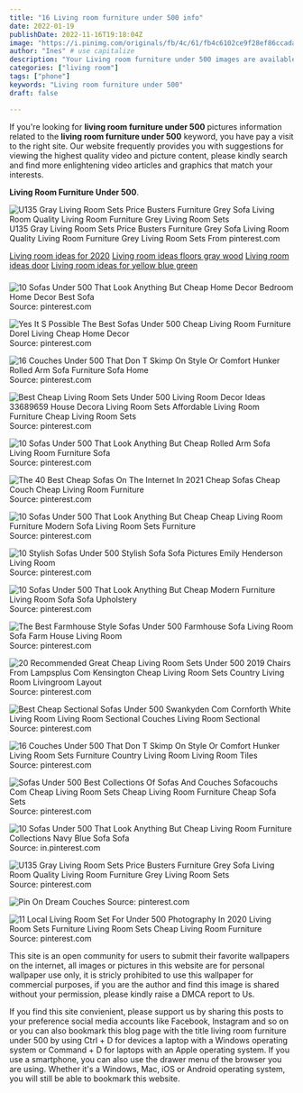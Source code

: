 ```yaml
---
title: "16 Living room furniture under 500 info"
date: 2022-01-19
publishDate: 2022-11-16T19:18:04Z
image: "https://i.pinimg.com/originals/fb/4c/61/fb4c6102ce9f28ef86ccada8be573bba.jpg"
author: "Ines" # use capitalize
description: "Your Living room furniture under 500 images are available in this site. Living room furniture under 500 are a topic that is being searched for and liked by netizens today. You can Find and Download the Living room furniture under 500 files here. Find and Download all royalty-free photos."
categories: ["living room"]
tags: ["phone"]
keywords: "Living room furniture under 500"
draft: false

---
```


If you're looking for **living room furniture under 500** pictures information related to the **living room furniture under 500** keyword, you have pay a visit to the right  site.  Our website frequently  provides you with  suggestions  for viewing  the highest  quality video and picture  content, please kindly search and find more enlightening video articles and graphics  that match your interests.

**Living Room Furniture Under 500**. 

![U135 Gray Living Room Sets Price Busters Furniture Grey Sofa Living Room Quality Living Room Furniture Grey Living Room Sets](https://i.pinimg.com/originals/35/1a/e3/351ae3796cc7611c28eee6d0ca34fe71.jpg "U135 Gray Living Room Sets Price Busters Furniture Grey Sofa Living Room Quality Living Room Furniture Grey Living Room Sets")
U135 Gray Living Room Sets Price Busters Furniture Grey Sofa Living Room Quality Living Room Furniture Grey Living Room Sets From pinterest.com

[Living room ideas for 2020](/living-room-ideas-for-2020/)
[Living room ideas floors gray wood](/living-room-ideas-floors-gray-wood/)
[Living room ideas door](/living-room-ideas-door/)
[Living room ideas for yellow blue green](/living-room-ideas-for-yellow-blue-green/)



### 

 


![10 Sofas Under 500 That Look Anything But Cheap Home Decor Bedroom Home Decor Best Sofa](https://i.pinimg.com/originals/a6/ad/ea/a6adea4d0a3888332b1e4f70936db303.jpg "10 Sofas Under 500 That Look Anything But Cheap Home Decor Bedroom Home Decor Best Sofa")
Source: pinterest.com

 

![Yes It S Possible The Best Sofas Under 500 Cheap Living Room Furniture Dorel Living Cheap Home Decor](https://i.pinimg.com/originals/2c/36/a4/2c36a4175e9faede87452b7fec5b585b.jpg "Yes It S Possible The Best Sofas Under 500 Cheap Living Room Furniture Dorel Living Cheap Home Decor")
Source: pinterest.com

 

![16 Couches Under 500 That Don T Skimp On Style Or Comfort Hunker Rolled Arm Sofa Furniture Sofa Home](https://i.pinimg.com/originals/df/cd/32/dfcd32952bf60184498b7de19b9e6bb6.png "16 Couches Under 500 That Don T Skimp On Style Or Comfort Hunker Rolled Arm Sofa Furniture Sofa Home")
Source: pinterest.com

 

![Best Cheap Living Room Sets Under 500 Living Room Decor Ideas 33689659 House Decora Living Room Sets Affordable Living Room Furniture Cheap Living Room Sets](https://i.pinimg.com/564x/71/08/1f/71081fee2366a94350fe2dc097450f2f.jpg "Best Cheap Living Room Sets Under 500 Living Room Decor Ideas 33689659 House Decora Living Room Sets Affordable Living Room Furniture Cheap Living Room Sets")
Source: pinterest.com

 

![10 Sofas Under 500 That Look Anything But Cheap Rolled Arm Sofa Living Room Furniture Sofa](https://i.pinimg.com/originals/8d/1c/3a/8d1c3a3bff3bc1ae8b17f42282249a13.jpg "10 Sofas Under 500 That Look Anything But Cheap Rolled Arm Sofa Living Room Furniture Sofa")
Source: pinterest.com

 

![The 40 Best Cheap Sofas On The Internet In 2021 Cheap Sofas Cheap Couch Cheap Living Room Furniture](https://i.pinimg.com/originals/06/c3/92/06c392ec4d67358e1f21c31bb528499d.jpg "The 40 Best Cheap Sofas On The Internet In 2021 Cheap Sofas Cheap Couch Cheap Living Room Furniture")
Source: pinterest.com

 

![10 Sofas Under 500 That Look Anything But Cheap Cheap Living Room Furniture Modern Sofa Living Room Sets Furniture](https://i.pinimg.com/736x/7c/f2/93/7cf29303a3af95176f4ede4abbfa85e4.jpg "10 Sofas Under 500 That Look Anything But Cheap Cheap Living Room Furniture Modern Sofa Living Room Sets Furniture")
Source: pinterest.com

 

![10 Stylish Sofas Under 500 Stylish Sofa Sofa Pictures Emily Henderson Living Room](https://i.pinimg.com/originals/c9/31/61/c93161a0818ffff6ffc229cd03ff76df.jpg "10 Stylish Sofas Under 500 Stylish Sofa Sofa Pictures Emily Henderson Living Room")
Source: pinterest.com

 

![10 Sofas Under 500 That Look Anything But Cheap Modern Furniture Living Room Sofa Sofa Upholstery](https://i.pinimg.com/originals/49/cc/80/49cc80a512e23bbfb27d2d8531fd45da.jpg "10 Sofas Under 500 That Look Anything But Cheap Modern Furniture Living Room Sofa Sofa Upholstery")
Source: pinterest.com

 

![The Best Farmhouse Style Sofas Under 500 Farmhouse Sofa Living Room Sofa Farm House Living Room](https://i.pinimg.com/originals/f2/79/05/f27905c094c0b13182a6ac0a0a46d402.jpg "The Best Farmhouse Style Sofas Under 500 Farmhouse Sofa Living Room Sofa Farm House Living Room")
Source: pinterest.com

 

![20 Recommended Great Cheap Living Room Sets Under 500 2019 Chairs From Lampsplus Com Kensington Cheap Living Room Sets Country Living Room Livingroom Layout](https://i.pinimg.com/736x/fe/c1/5d/fec15d3a3a5d535a79b41f954c1a01f2.jpg "20 Recommended Great Cheap Living Room Sets Under 500 2019 Chairs From Lampsplus Com Kensington Cheap Living Room Sets Country Living Room Livingroom Layout")
Source: pinterest.com

 

![Best Cheap Sectional Sofas Under 500 Swankyden Com Cornforth White Living Room Living Room Sectional Couches Living Room Sectional](https://i.pinimg.com/originals/b7/4e/41/b74e4150c65571f193509b8c5b89f140.png "Best Cheap Sectional Sofas Under 500 Swankyden Com Cornforth White Living Room Living Room Sectional Couches Living Room Sectional")
Source: pinterest.com

 

![16 Couches Under 500 That Don T Skimp On Style Or Comfort Hunker Living Room Sets Furniture Country Living Room Living Room Tiles](https://i.pinimg.com/originals/42/22/96/422296929c3789cd00d58b00e9c5df48.png "16 Couches Under 500 That Don T Skimp On Style Or Comfort Hunker Living Room Sets Furniture Country Living Room Living Room Tiles")
Source: pinterest.com

 

![Sofas Under 500 Best Collections Of Sofas And Couches Sofacouchs Com Cheap Living Room Sets Cheap Living Room Furniture Cheap Sofa Sets](https://i.pinimg.com/originals/da/aa/36/daaa3679694a74bb6a38e0bfac73ffb0.jpg "Sofas Under 500 Best Collections Of Sofas And Couches Sofacouchs Com Cheap Living Room Sets Cheap Living Room Furniture Cheap Sofa Sets")
Source: pinterest.com

 

![10 Sofas Under 500 That Look Anything But Cheap Living Room Furniture Collections Navy Blue Sofa Sofa](https://i.pinimg.com/originals/66/d5/57/66d557527e4f71a7a13e147898bc5a2c.jpg "10 Sofas Under 500 That Look Anything But Cheap Living Room Furniture Collections Navy Blue Sofa Sofa")
Source: in.pinterest.com

 

![U135 Gray Living Room Sets Price Busters Furniture Grey Sofa Living Room Quality Living Room Furniture Grey Living Room Sets](https://i.pinimg.com/originals/35/1a/e3/351ae3796cc7611c28eee6d0ca34fe71.jpg "U135 Gray Living Room Sets Price Busters Furniture Grey Sofa Living Room Quality Living Room Furniture Grey Living Room Sets")
Source: pinterest.com

 

![Pin On Dream Couches](https://i.pinimg.com/originals/20/fc/ce/20fcce787bb4f9fa59f7e41f11b9acf1.png "Pin On Dream Couches")
Source: pinterest.com

 

![11 Local Living Room Set For Under 500 Photography In 2020 Living Room Sets Furniture Living Room Sets Cheap Living Room Furniture](https://i.pinimg.com/originals/fb/4c/61/fb4c6102ce9f28ef86ccada8be573bba.jpg "11 Local Living Room Set For Under 500 Photography In 2020 Living Room Sets Furniture Living Room Sets Cheap Living Room Furniture")
Source: pinterest.com

 

This site is an open community for users to submit their favorite wallpapers on the internet, all images or pictures in this website are for personal wallpaper use only, it is stricly prohibited to use this wallpaper for commercial purposes, if you are the author and find this image is shared without your permission, please kindly raise a DMCA report to Us.

If you find this site convienient, please support us by sharing this posts to your preference social media accounts like Facebook, Instagram and so on or you can also bookmark this blog page with the title living room furniture under 500 by using Ctrl + D for devices a laptop with a Windows operating system or Command + D for laptops with an Apple operating system. If you use a smartphone, you can also use the drawer menu of the browser you are using. Whether it's a Windows, Mac, iOS or Android operating system, you will still be able to bookmark this website.
